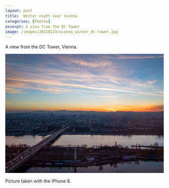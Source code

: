 ```yaml
---
layout: post
title:  Winter night over Vienna
categories: [Photos] 
excerpt: A view from the DC Tower
image: /images/20210123/vienna_winter_dc-tower.jpg
---
```

A view from the DC Tower, Vienna.

![A view from the DC Tower, Vienna](../images/20210123/vienna_winter_dc-tower.jpg)

Picture taken with the iPhone 8.

